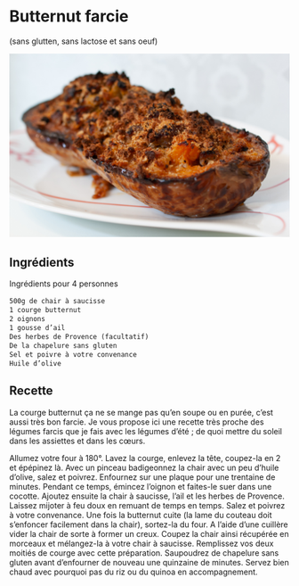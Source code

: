 # Butternut farcie
(sans glutten, sans lactose et sans oeuf)  

![](../img/Butternut-farcie1.jpg)

## Ingrédients
Ingrédients pour 4 personnes

    500g de chair à saucisse
    1 courge butternut
    2 oignons
    1 gousse d’ail
    Des herbes de Provence (facultatif)
    De la chapelure sans gluten
    Sel et poivre à votre convenance
    Huile d’olive

## Recette
La courge butternut ça ne se mange pas qu’en soupe ou en purée, c’est aussi très bon farcie. Je vous propose ici une recette très proche des légumes farcis que je fais avec les légumes d’été ; de quoi mettre du soleil dans les assiettes et dans les cœurs.

Allumez votre four à 180°.
Lavez la courge, enlevez la tête, coupez-la en 2 et épépinez là. Avec un pinceau badigeonnez la chair avec un peu d’huile d’olive, salez et poivrez. Enfournez sur une plaque pour une trentaine de minutes.
Pendant ce temps, émincez l’oignon et faites-le suer dans une cocotte. Ajoutez ensuite la chair à saucisse, l’ail et les herbes de Provence. Laissez mijoter à feu doux en remuant de temps en temps. Salez et poivrez à votre convenance.
Une fois la butternut cuite (la lame du couteau doit s’enfoncer facilement dans la chair), sortez-la du four. A l’aide d’une cuillère vider la chair de sorte à former un creux. Coupez la chair ainsi récupérée en morceaux et mélangez-la à votre chair à saucisse. Remplissez vos deux moitiés de courge avec cette préparation. Saupoudrez de chapelure sans gluten avant d’enfourner de nouveau une quinzaine de minutes.
Servez bien chaud avec pourquoi pas du riz ou du quinoa en accompagnement.
